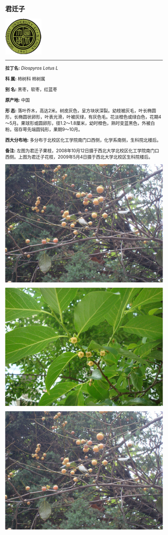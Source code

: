 ## 君迁子

![西北大学校园网络植物志](JPG/nwu.gif)

---

**拉丁名:**  _Diospyros Lotus L_

**科 属:** 柿树科 柿树属

**别 名:** 黑枣，软枣，红蓝枣

**原产地:** 中国

**形  态:** 落叶乔木，高达2米。树皮灰色，呈方块状深裂。幼枝被灰毛，叶长椭圆形，长椭圆状卵形，叶表光滑，叶被灰绿，有灰色毛。花淡橙色或绿白色，花期4～5月。果球形或圆卵形，径1.2～1.8厘米，幼时橙色，熟时变蓝黑色，外被白粉。宿存萼先端圆钝形，果期9～10月。　　　　　

**西大分布地:** 多分布于北校区化工学院南门口西侧，化学系南侧，生科院北楼后。

**备注:** 左图为君迁子果枝，2008年10月12日摄于西北大学北校区化工学院南门口西侧。上图为君迁子花枝，2009年5月4日摄于西北大学北校区生科院楼后。

![君迁子](JPG/君迁子.JPG) 

![君迁子](JPG/君迁子1.JPG) 

![君迁子](JPG/君迁子2.JPG) 

